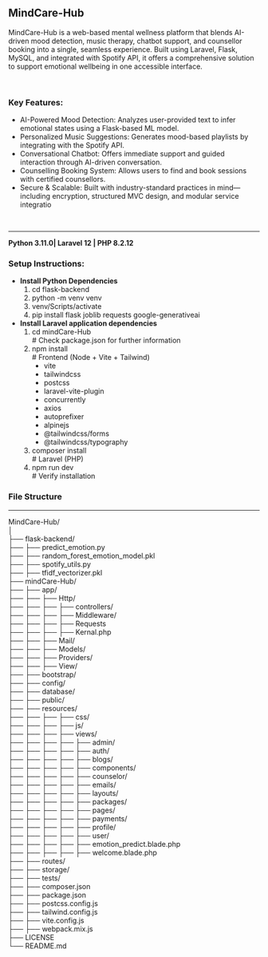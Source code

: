<h2>MindCare-Hub</h2>
<p>MindCare-Hub is a web-based mental wellness platform that blends AI-driven mood detection, music therapy, chatbot support, and counsellor booking into a single, seamless experience. Built using Laravel, Flask, MySQL, and integrated with Spotify API, it offers a comprehensive solution to support emotional wellbeing in one accessible interface.</p>
<br>
<h3>Key Features:</h3>
<ul>
    <li>AI-Powered Mood Detection: Analyzes user-provided text to infer emotional states using a Flask-based ML model.</li>
    <li>Personalized Music Suggestions: Generates mood-based playlists by integrating with the Spotify API.</li>
    <li>Conversational Chatbot: Offers immediate support and guided interaction through AI-driven conversation.</li>
    <li>Counselling Booking System: Allows users to find and book sessions with certified counsellors.</li>
    <li>Secure & Scalable: Built with industry-standard practices in mind—including encryption, structured MVC design, and modular service integratio</li>
</ul>
<br>
<hr>
<p><b> Python 3.11.0| Laravel 12 | PHP 8.2.12 </b></p>
<h3>Setup Instructions:</h3>
<ul>
    <li><b>Install Python Dependencies</b>
        <ol>
            <li>cd flask-backend</li>
            <li>python -m venv venv</li>
            <li>venv/Scripts/activate</li>
            <li>pip install flask joblib requests google-generativeai</li>
        </ol>
    </li>
    <li><b>Install Laravel application dependencies</b>
        <ol>
            <li>cd mindCare-Hub</li>       # Check package.json for further information
            <li>npm install <br>           # Frontend (Node + Vite + Tailwind)
                <ul style="list-style-type:disc;">
                    <li>vite</li>
                    <li>tailwindcss</li>
                    <li>postcss</li>
                    <li>laravel-vite-plugin</li>
                    <li>concurrently</li>
                    <li>axios</li>
                    <li>autoprefixer</li>
                    <li>alpinejs</li>
                    <li>@tailwindcss/forms</li>
                    <li>@tailwindcss/typography</li>                  
                </ul>
            </li>
            <li>composer install</li>   # Laravel (PHP)
            <li>npm run dev</li>        # Verify installation
        </ol>
    </li>
</ul>

<h3>File Structure</h3>
<hr>
MindCare-Hub/
<br>│
<br>├── flask-backend/                              
<br>├── ├── predict_emotion.py                      
<br>├── ├── random_forest_emotion_model.pkl         
<br>├── ├── spotify_utils.py                        
<br>├── ├── tfidf_vectorizer.pkl                    
<br>├── mindCare-Hub/                               
<br>├── ├── app/                                    
<br>├── ├── ├── Http/                               
<br>├── ├── ├── ├── controllers/                    
<br>├── ├── ├── ├── Middleware/
<br>├── ├── ├── ├── Requests
<br>├── ├── ├── ├── Kernal.php
<br>├── ├── ├── Mail/                               
<br>├── ├── ├── Models/                             
<br>├── ├── ├── Providers/                          
<br>├── ├── ├── View/
<br>├── ├── bootstrap/                              
<br>├── ├── config/                                 
<br>├── ├── database/                               
<br>├── ├── public/                                 
<br>├── ├── resources/ 
<br>├── ├── ├── ├── css/                            
<br>├── ├── ├── ├── js/                             
<br>├── ├── ├── ├── views/                          
<br>├── ├── ├── ├── ├── admin/ 
<br>├── ├── ├── ├── ├── auth/ 
<br>├── ├── ├── ├── ├── blogs/ 
<br>├── ├── ├── ├── ├── components/ 
<br>├── ├── ├── ├── ├── counselor/ 
<br>├── ├── ├── ├── ├── emails/ 
<br>├── ├── ├── ├── ├── layouts/ 
<br>├── ├── ├── ├── ├── packages/ 
<br>├── ├── ├── ├── ├── pages/ 
<br>├── ├── ├── ├── ├── payments/ 
<br>├── ├── ├── ├── ├── profile/ 
<br>├── ├── ├── ├── ├── user/ 
<br>├── ├── ├── ├── ├── emotion_predict.blade.php   
<br>├── ├── ├── ├── ├── welcome.blade.php           
<br>├── ├── routes/                                 
<br>├── ├── storage/                                
<br>├── ├── tests/                                  
<br>├── ├── composer.json                           
<br>├── ├── package.json                            
<br>├── ├── postcss.config.js                       
<br>├── ├── tailwind.config.js                      
<br>├── ├── vite.config.js                          
<br>├── ├── webpack.mix.js
<br>├── LICENSE                                     
<br>└── README.md                                   


